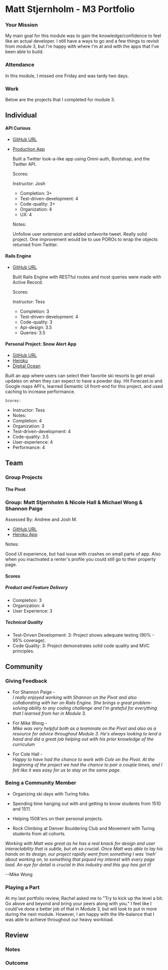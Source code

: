 # Matt Stjernholm - M3 Portfolio

### Your Mission

My main goal for this module was to gain the knowledge/confidence to feel like an actual developer.  I still have a ways to go and a few things to revisit from module 3, but I'm happy with where I'm at and with the apps that I've been able to build. 

### Attendance

In this module, I missed one Friday and was tardy two days.

### Work

Below are the projects that I completed for module 3.

## Individual

#### API Curious

* [GitHub URL](https://github.com/matt-stj/api-twitter-curious)
* [Production App](https://twitter-curious.herokuapp.com/)

  Built a Twitter look-a-like app using Omni-auth, Bootstrap, and the Twitter API.

  Scores:

  Instructor: Josh
    * Completion: 3+
    * Test-driven-development: 4
    * Code-quality: 3+
    * Organization: 4
    * UX: 4


  Notes:

  Unfollow user extension and added unfavorite tweet. Really solid project. One improvement would be to use POROs to wrap the objects returned from Twitter.


#### Rails Engine

* [GitHub URL](https://github.com/matt-stj/rales_engine)

  Built Rails Engine with RESTful routes and most queries were made with Active Record.

  Scores:

  Instructor: Tess

    * Completion: 3
    * Test-driven-development: 4
    * Code-quality: 3
    * Api-design: 3.5
    * Queries: 3.5



#### Personal Project: Snow Alert App

  * [GitHub URL](https://github.com/matt-stj/snow_alert)
  * [Heroku](https://snow-a1ert.herokuapp.com)
  * [Digital Ocean](http://104.236.171.87)

  Built an app where users can select their favorite ski resorts to get email updates on when they can
  expect to have a powder day.  Hit Forecast.io and Google maps API's, learned Semantic UI front-end for
  this project, and used caching to increase performance.

    Scores:
   * Instructor: Tess
   * Notes:
   * Completion: 4
   * Organization: 3
   * Test-driven-development: 4
   * Code-quality: 3.5
   * User-experience: 4
   * Performance: 4

## Team

### Group Projects

#### The Pivot


### Group: Matt Stjernholm & Nicole Hall & Michael Wong & Shannon Paige

Assessed By: Andrew and Josh M.

* [GitHub URL](http://adventurous-abodes.herokuapp.com/)
* [Heroku App](https://github.com/matt-stj/the_pivot)

Notes:

Good UI experience, but had issue with crashes on small parts of app. Also when you inactivated a renter's profile you could still go to their property page.

#### Scores

##### Product and Feature Delivery

* Completion: 3
* Organization: 4
* User Experience: 3

##### Technical Quality

* Test-Driven Development: 3: Project shows adequate testing (90% - 95% coverage).
* Code Quality: 3: Project demonstrates solid code quality and MVC principles.


## Community

### Giving Feedback

* For Shannon Paige -   
*I really enjoyed working with Shannon on the Pivot and also collaborating with her on Rails Engine. She brings a great problem-solving ability to any coding challenge and I'm grateful for everything that I learned from her in Module 3.*  

* For Mike Wong -   
*Mike was very helpful both as a teammate on the Pivot and also as a resource for advice throughout Module 3. He's always looking to lend a hand and did a great job helping out with his prior knowledge of the curriculum*

* For Cole Hall -   
*Happy to have had the chance to work with Cole on the Pivot.  At the beginning of the project we had the chance to pair a couple times, and I felt like it was easy for us to stay on the same page.*

### Being a Community Member

* Organizing ski days with Turing folks.

* Spending time hanging out with and getting to know students from 1510 and 1511.

* Helping 1508'ers on their personal projects.

* Rock Climbing at Denver Bouldering Club and Movement with Turing students from all cohorts.


*Working with Matt was great as he has a real knack for design and user interactability that is subtle, but oh so crucial. Once Matt was able to lay his hands on its design, our project rapidly went from something I was ‘meh’ about working on, to something that piqued my interest with every page load. An eye for detail is crucial in this industry and this guy has got it!*

--Mike Wong

### Playing a Part  

At my last portfolio review, Rachel asked me to "Try to kick up the level a bit. Go above and beyond and bring your peers along with you."  I feel like I could've done a better job of that in Module 3, but will look to put in more during the next module. However, I am happy with the life-balance that I was able to achieve throughout our heavy workload.


## Review

### Notes

### Outcome
